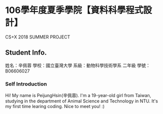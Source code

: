 # 106學年度夏季學院【資料科學程式設計】
CS+X 2018 SUMMER PROJECT
## Student Info.
姓名：辛佩蓉
學校：國立臺灣大學
系級：動物科學技術學系 二年級
學號：B06606027
### Self Introduction 
 Hi! My name is PeijungHsin(辛佩蓉). I'm a 19-year-old girl from Taiwan, studying in the department of Animal Science and Technology in NTU. It's my first time learing coding. Nice to meet you! :)